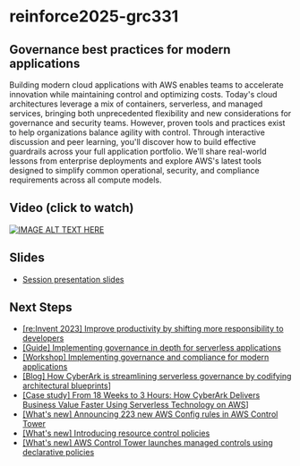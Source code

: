 # reinforce2025-grc331

## Governance best practices for modern applications
Building modern cloud applications with AWS enables teams to accelerate innovation while maintaining control and optimizing costs. Today's cloud architectures leverage a mix of containers, serverless, and managed services, bringing both unprecedented flexibility and new considerations for governance and security teams. However, proven tools and practices exist to help organizations balance agility with control. Through interactive discussion and peer learning, you'll discover how to build effective guardrails across your full application portfolio. We'll share real-world lessons from enterprise deployments and explore AWS's latest tools designed to simplify common operational, security, and compliance requirements across all compute models.

## Video (click to watch)
[![IMAGE ALT TEXT HERE](https://img.youtube.com/vi/TBD/0.jpg)](https://www.youtube.com/watch?v=TBD)

## Slides
* [Session presentation slides](TBD)

## Next Steps
* [[re:Invent 2023] Improve productivity by shifting more responsibility to developers](https://youtu.be/qlz15v-gHFI?si=lGUiyABVQbKVpTtx)
* [[Guide] Implementing governance in depth for serverless applications](https://serverlessland.com/content/service/lambda/guides/governance/1-introduction)
* [[Workshop] Implementing governance and compliance for modern applications](https://catalog.us-east-1.prod.workshops.aws/workshops/e3a294e9-6b6a-409e-9fdd-ba5a6f6f9f1d/en-US)
* [[Blog] How CyberArk is streamlining serverless governance by codifying architectural blueprints](https://aws.amazon.com/blogs/architecture/how-cyberark-is-streamlining-serverless-governance-by-codifying-architectural-blueprints/)]
* [[Case study] From 18 Weeks to 3 Hours: How CyberArk Delivers Business Value Faster Using Serverless Technology on AWS](https://aws.amazon.com/solutions/case-studies/cyberark-serverless-case-study/)]
* [[What's new] Announcing 223 new AWS Config rules in AWS Control Tower](https://aws.amazon.com/about-aws/whats-new/2025/04/new-aws-config-rules-control-tower/)
* [[What's new] Introducing resource control policies](https://aws.amazon.com/blogs/aws/introducing-resource-control-policies-rcps-a-new-authorization-policy/)
* [[What's new] AWS Control Tower launches managed controls using declarative policies](https://aws.amazon.com/about-aws/whats-new/2024/12/aws-control-tower-managed-controls-declarative-policies/)

